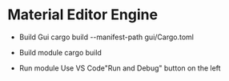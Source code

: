 # Material Editor Engine

* Build Gui
cargo build --manifest-path gui/Cargo.toml

* Build module 
cargo build

* Run module
Use VS Code"Run and Debug" button on the left 
